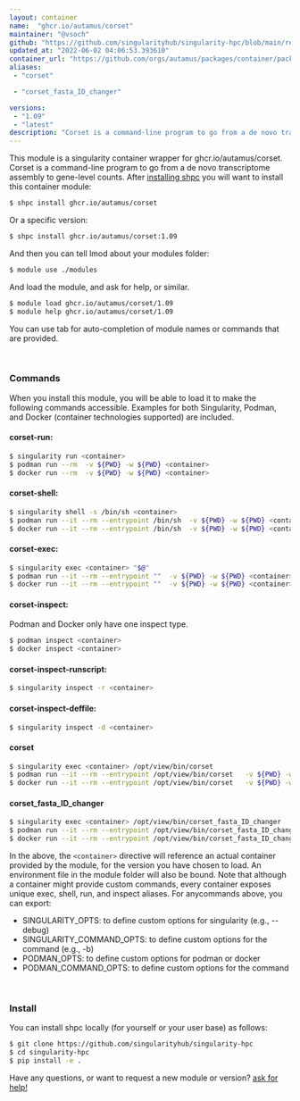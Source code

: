 ```yaml
---
layout: container
name:  "ghcr.io/autamus/corset"
maintainer: "@vsoch"
github: "https://github.com/singularityhub/singularity-hpc/blob/main/registry/ghcr.io/autamus/corset/container.yaml"
updated_at: "2022-06-02 04:06:53.393610"
container_url: "https://github.com/orgs/autamus/packages/container/package/corset"
aliases:
 - "corset"

 - "corset_fasta_ID_changer"

versions:
 - "1.09"
 - "latest"
description: "Corset is a command-line program to go from a de novo transcriptome assembly to gene-level counts."
---
```


This module is a singularity container wrapper for ghcr.io/autamus/corset.
Corset is a command-line program to go from a de novo transcriptome assembly to gene-level counts.
After [installing shpc](#install) you will want to install this container module:


```bash
$ shpc install ghcr.io/autamus/corset
```

Or a specific version:

```bash
$ shpc install ghcr.io/autamus/corset:1.09
```

And then you can tell lmod about your modules folder:

```bash
$ module use ./modules
```

And load the module, and ask for help, or similar.

```bash
$ module load ghcr.io/autamus/corset/1.09
$ module help ghcr.io/autamus/corset/1.09
```

You can use tab for auto-completion of module names or commands that are provided.

<br>

### Commands

When you install this module, you will be able to load it to make the following commands accessible.
Examples for both Singularity, Podman, and Docker (container technologies supported) are included.

#### corset-run:

```bash
$ singularity run <container>
$ podman run --rm  -v ${PWD} -w ${PWD} <container>
$ docker run --rm  -v ${PWD} -w ${PWD} <container>
```

#### corset-shell:

```bash
$ singularity shell -s /bin/sh <container>
$ podman run --it --rm --entrypoint /bin/sh  -v ${PWD} -w ${PWD} <container>
$ docker run --it --rm --entrypoint /bin/sh  -v ${PWD} -w ${PWD} <container>
```

#### corset-exec:

```bash
$ singularity exec <container> "$@"
$ podman run --it --rm --entrypoint ""  -v ${PWD} -w ${PWD} <container> "$@"
$ docker run --it --rm --entrypoint ""  -v ${PWD} -w ${PWD} <container> "$@"
```

#### corset-inspect:

Podman and Docker only have one inspect type.

```bash
$ podman inspect <container>
$ docker inspect <container>
```

#### corset-inspect-runscript:

```bash
$ singularity inspect -r <container>
```

#### corset-inspect-deffile:

```bash
$ singularity inspect -d <container>
```


#### corset
       
```bash
$ singularity exec <container> /opt/view/bin/corset
$ podman run --it --rm --entrypoint /opt/view/bin/corset   -v ${PWD} -w ${PWD} <container> -c " $@"
$ docker run --it --rm --entrypoint /opt/view/bin/corset   -v ${PWD} -w ${PWD} <container> -c " $@"
```


#### corset_fasta_ID_changer
       
```bash
$ singularity exec <container> /opt/view/bin/corset_fasta_ID_changer
$ podman run --it --rm --entrypoint /opt/view/bin/corset_fasta_ID_changer   -v ${PWD} -w ${PWD} <container> -c " $@"
$ docker run --it --rm --entrypoint /opt/view/bin/corset_fasta_ID_changer   -v ${PWD} -w ${PWD} <container> -c " $@"
```



In the above, the `<container>` directive will reference an actual container provided
by the module, for the version you have chosen to load. An environment file in the
module folder will also be bound. Note that although a container
might provide custom commands, every container exposes unique exec, shell, run, and
inspect aliases. For anycommands above, you can export:

 - SINGULARITY_OPTS: to define custom options for singularity (e.g., --debug)
 - SINGULARITY_COMMAND_OPTS: to define custom options for the command (e.g., -b)
 - PODMAN_OPTS: to define custom options for podman or docker
 - PODMAN_COMMAND_OPTS: to define custom options for the command

<br>
  
### Install

You can install shpc locally (for yourself or your user base) as follows:

```bash
$ git clone https://github.com/singularityhub/singularity-hpc
$ cd singularity-hpc
$ pip install -e .
```

Have any questions, or want to request a new module or version? [ask for help!](https://github.com/singularityhub/singularity-hpc/issues)